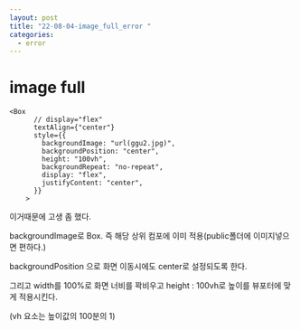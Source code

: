 ```yaml
---
layout: post
title: "22-08-04-image_full_error "
categories:
  - error
---
```


# image full

```tsx
<Box
      // display="flex"
      textAlign={"center"}
      style={{
        backgroundImage: "url(ggu2.jpg)",
        backgroundPosition: "center",
        height: "100vh",
        backgroundRepeat: "no-repeat",
        display: "flex",
        justifyContent: "center",
      }}
    >
```

이거때문에 고생 좀 했다.

backgroundImage로 Box. 즉 해당 상위 컴포에 이미 적용(public폴더에 이미지넣으면 편하다.)

backgroundPosition 으로 화면 이동시에도 center로 설정되도록 한다.

그리고 width를 100%로 화면 너비를 꽉비우고 height : 100vh로 높이를 뷰포터에 맞게 적용시킨다.

(vh 요소는 높이값의 100분의 1)

